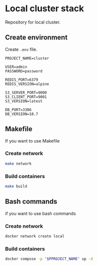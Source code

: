# Local cluster stack

Repository for local cluster.

## Create environment

Create `.env` file.

```
PROJECT_NAME=cluster

USER=admin
PASSWORD=password

REDIS_PORT=6379
REDIS_VERSION=alpine

S3_SERVER_PORT=9000
S3_CLIENT_PORT=9001
S3_VERSION=latest

DB_PORT=3306
DB_VERSION=10.7
```

## Makefile

If you want to use Makefile

### Create network

```bash
make network
```

### Build containers

```bash
make build
```

## Bash commands

if you want to use bash commands

### Create network

```bash
docker network create local
```

### Build containers

```bash
docker compose -p "$PPROJECT_NAME" up -d
```
